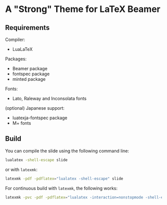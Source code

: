 A "Strong" Theme for LaTeX Beamer
=================================


Requirements
------------
Compiler:
* LuaLaTeX

Packages:
* Beamer package
* fontspec package
* minted package

Fonts:
* Lato, Raleway and Inconsolata fonts

(optional) Japanese support:
* luatexja-fontspec package
* M+ fonts


Build
-----
You can compile the slide using the following command line:
```sh
lualatex -shell-escape slide
```
or with `latexmk`:
```sh
latexmk -pdf -pdflatex="lualatex -shell-escape" slide
```

For continuous build with `latexmk`, the following works:
```sh
latexmk -pvc -pdf -pdflatex="lualatex -interaction=nonstopmode -shell-escape" slide
```
